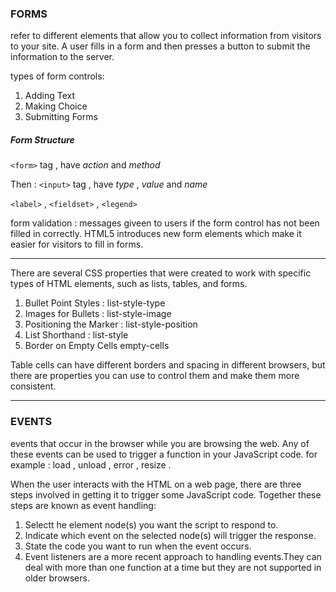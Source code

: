 

### **FORMS**

refer to different elements that allow you to collect information from visitors to
your site. A user fills in a form and then presses a button to submit the information to the server.

types of form controls:
1. Adding Text 
2. Making Choice 
3. Submitting Forms

##### Form Structure
`<form>` tag , have *action* and *method*

Then : `<input>` tag , have *type* , *value* and *name* 

`<label>` , `<fieldset>` , `<legend>`

form validation : messages giveen to users if the form control has not been filled in correctly.
HTML5 introduces new form elements which make it easier for visitors to fill in forms. 

--------------------------------------------------------

There are several CSS properties that were created to work with specific types of HTML elements, such as lists, tables, and forms.

1. Bullet Point Styles : list-style-type
2. Images for Bullets : list-style-image
3. Positioning the Marker : list-style-position
4. List Shorthand : list-style
5. Border on Empty Cells empty-cells

Table cells can have different borders and spacing in different browsers, but there are properties you can use to control them and make them more consistent.

--------------------------------------------------------

### **EVENTS**

events that occur in the browser while you are browsing the web. Any of these events can be used to trigger a function
in your JavaScript code. for example : load , unload , error , resize .

When the user interacts with the HTML on a web page, there are three steps involved in getting it to trigger some JavaScript code. Together these steps are known as event handling:

1. Selectt he element node(s) you want the script to respond to.
2. Indicate which event on the selected node(s) will trigger the response.
3. State the code you want to run when the event occurs.
4. Event listeners are a more recent approach to handling events.They can deal with more than one function at a time
but they are not supported in older browsers.


